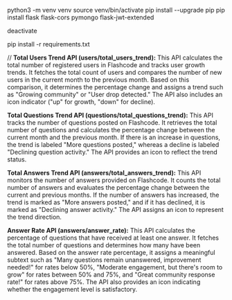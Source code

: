 python3 -m venv venv
source venv/bin/activate
pip install --upgrade pip
pip install flask flask-cors pymongo flask-jwt-extended

deactivate

pip install -r requirements.txt

// **Total Users Trend API (users/total_users_trend):**
This API calculates the total number of registered users in Flashcode and tracks user growth trends. It fetches the total count of users and compares the number of new users in the current month to the previous month. Based on this comparison, it determines the percentage change and assigns a trend such as "Growing community" or "User drop detected." The API also includes an icon indicator ("up" for growth, "down" for decline).

**Total Questions Trend API (questions/total_questions_trend):**
This API tracks the number of questions posted on Flashcode. It retrieves the total number of questions and calculates the percentage change between the current month and the previous month. If there is an increase in questions, the trend is labeled "More questions posted," whereas a decline is labeled "Declining question activity." The API provides an icon to reflect the trend status.

**Total Answers Trend API (answers/total_answers_trend):**
This API monitors the number of answers provided on Flashcode. It counts the total number of answers and evaluates the percentage change between the current and previous months. If the number of answers has increased, the trend is marked as "More answers posted," and if it has declined, it is marked as "Declining answer activity." The API assigns an icon to represent the trend direction.

**Answer Rate API (answers/answer_rate):**
This API calculates the percentage of questions that have received at least one answer. It fetches the total number of questions and determines how many have been answered. Based on the answer rate percentage, it assigns a meaningful subtext such as "Many questions remain unanswered, improvement needed!" for rates below 50%, "Moderate engagement, but there's room to grow" for rates between 50% and 75%, and "Great community response rate!" for rates above 75%. The API also provides an icon indicating whether the engagement level is satisfactory.
